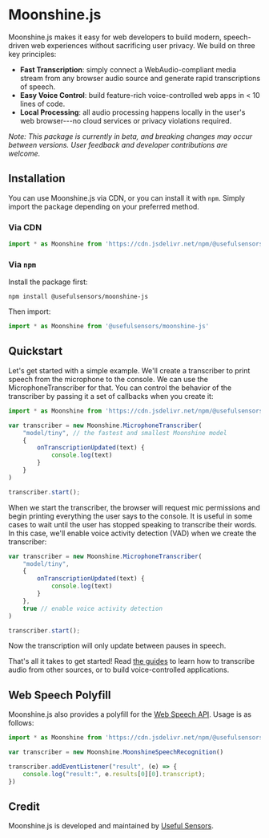 # Moonshine.js

Moonshine.js makes it easy for web developers to build modern, speech-driven web experiences without sacrificing user privacy. We build on three key principles:

- **Fast Transcription**: simply connect a WebAudio-compliant media stream from any browser audio source and generate rapid transcriptions of speech.
- **Easy Voice Control**: build feature-rich voice-controlled web apps in < 10 lines of code.
- **Local Processing**: all audio processing happens locally in the user's web browser---no cloud services or privacy violations required.

_Note: This package is currently in beta, and breaking changes may occur between versions. User feedback and developer contributions are welcome._

## Installation

You can use Moonshine.js via CDN, or you can install it with `npm`. Simply import the package depending on your preferred method.

### Via CDN

```javascript
import * as Moonshine from 'https://cdn.jsdelivr.net/npm/@usefulsensors/moonshine-js@latest/dist/moonshine.min.js'
```

### Via `npm`

Install the package first:

```shell
npm install @usefulsensors/moonshine-js
```

Then import:

```javascript
import * as Moonshine from '@usefulsensors/moonshine-js'
```

## Quickstart

Let's get started with a simple example. We'll create a transcriber to print speech from the microphone to the console. 
We can use the MicrophoneTranscriber for that. You can control the behavior of the transcriber by passing it a set of 
callbacks when you create it:

```javascript
import * as Moonshine from 'https://cdn.jsdelivr.net/npm/@usefulsensors/moonshine-js@latest/dist/moonshine.min.js'

var transcriber = new Moonshine.MicrophoneTranscriber(
    "model/tiny", // the fastest and smallest Moonshine model
    {
        onTranscriptionUpdated(text) {
            console.log(text)
        }
    }
)

transcriber.start();
```

When we start the transcriber, the browser will request mic permissions and begin printing everything the user says to the console. It is useful in some cases to wait 
until the user has stopped speaking to transcribe their words. In this case, we'll enable voice activity detection (VAD) when we create the transcriber:

```javascript {hl_lines=[8],linenostart=1}
var transcriber = new Moonshine.MicrophoneTranscriber(
    "model/tiny",
    {
        onTranscriptionUpdated(text) {
            console.log(text)
        }
    },
    true // enable voice activity detection
)

transcriber.start();
```

Now the transcription will only update between pauses in speech. 

That's all it takes to get started! Read [the guides](https://moonshinejs.com/docs/guide/) to learn how to transcribe audio from other sources, or to build voice-controlled applications.

## Web Speech Polyfill

Moonshine.js also provides a polyfill for the [Web Speech API](https://developer.mozilla.org/en-US/docs/Web/API/Web_Speech_API). Usage is as follows:

``` javascript
import * as Moonshine from 'https://cdn.jsdelivr.net/npm/@usefulsensors/moonshine-js@latest/dist/moonshine.min.js'

var transcriber = new Moonshine.MoonshineSpeechRecognition()

transcriber.addEventListener("result", (e) => {
    console.log("result:", e.results[0][0].transcript);
})
```

## Credit

Moonshine.js is developed and maintained by [Useful Sensors](https://usefulsensors.com).
